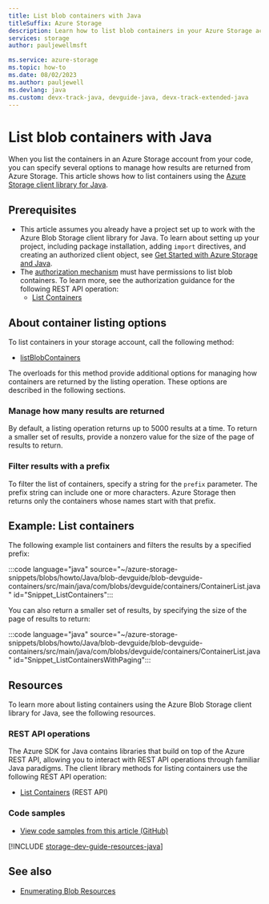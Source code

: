 ```yaml
---
title: List blob containers with Java
titleSuffix: Azure Storage
description: Learn how to list blob containers in your Azure Storage account using the Java client library.
services: storage
author: pauljewellmsft

ms.service: azure-storage
ms.topic: how-to
ms.date: 08/02/2023
ms.author: pauljewell
ms.devlang: java
ms.custom: devx-track-java, devguide-java, devx-track-extended-java
---
```


# List blob containers with Java

When you list the containers in an Azure Storage account from your code, you can specify several options to manage how results are returned from Azure Storage. This article shows how to list containers using the [Azure Storage client library for Java](/java/api/overview/azure/storage-blob-readme).

## Prerequisites

- This article assumes you already have a project set up to work with the Azure Blob Storage client library for Java. To learn about setting up your project, including package installation, adding `import` directives, and creating an authorized client object, see [Get Started with Azure Storage and Java](storage-blob-java-get-started.md).
- The [authorization mechanism](../common/authorize-data-access.md) must have permissions to list blob containers. To learn more, see the authorization guidance for the following REST API operation:
    - [List Containers](/rest/api/storageservices/list-containers2#authorization)

## About container listing options

To list containers in your storage account, call the following method:

- [listBlobContainers](/java/api/com.azure.storage.blob.blobserviceclient)

The overloads for this method provide additional options for managing how containers are returned by the listing operation. These options are described in the following sections.

### Manage how many results are returned

By default, a listing operation returns up to 5000 results at a time. To return a smaller set of results, provide a nonzero value for the size of the page of results to return.

### Filter results with a prefix

To filter the list of containers, specify a string for the `prefix` parameter. The prefix string can include one or more characters. Azure Storage then returns only the containers whose names start with that prefix.

## Example: List containers

The following example list containers and filters the results by a specified prefix:

:::code language="java" source="~/azure-storage-snippets/blobs/howto/Java/blob-devguide/blob-devguide-containers/src/main/java/com/blobs/devguide/containers/ContainerList.java" id="Snippet_ListContainers":::

You can also return a smaller set of results, by specifying the size of the page of results to return:

:::code language="java" source="~/azure-storage-snippets/blobs/howto/Java/blob-devguide/blob-devguide-containers/src/main/java/com/blobs/devguide/containers/ContainerList.java" id="Snippet_ListContainersWithPaging":::

## Resources

To learn more about listing containers using the Azure Blob Storage client library for Java, see the following resources.

### REST API operations

The Azure SDK for Java contains libraries that build on top of the Azure REST API, allowing you to interact with REST API operations through familiar Java paradigms. The client library methods for listing containers use the following REST API operation:

- [List Containers](/rest/api/storageservices/list-containers2) (REST API)

### Code samples

- [View code samples from this article (GitHub)](https://github.com/Azure-Samples/AzureStorageSnippets/blob/master/blobs/howto/Java/blob-devguide/blob-devguide-containers/src/main/java/com/blobs/devguide/containers/ContainerList.java)

[!INCLUDE [storage-dev-guide-resources-java](../../../includes/storage-dev-guides/storage-dev-guide-resources-java.md)]

## See also

- [Enumerating Blob Resources](/rest/api/storageservices/enumerating-blob-resources)
